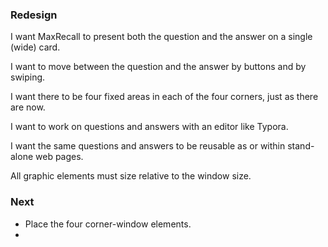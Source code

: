 ### Redesign
I want MaxRecall to present both the question and the answer on a single (wide) card.

I want to move between the question and the answer by buttons and by swiping.

I want there to be four fixed areas in each of the four corners, just as there are now.

I want to work on questions and answers with an editor like Typora.

I want the same questions and answers to be reusable as or within stand-alone web pages.

All graphic elements must size relative to the window size.


### Next

* Place the four corner-window elements.
* 